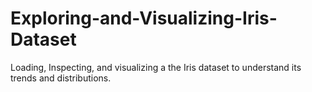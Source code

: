 # Exploring-and-Visualizing-Iris-Dataset
Loading, Inspecting, and visualizing a the Iris dataset to understand its trends and distributions.
